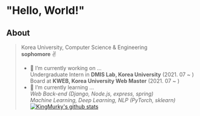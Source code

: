 # "Hello, World!"
## About
> Korea University, Computer Science & Engineering<br>
> **sophomore** ✌
> - 🔭 I’m currently working on ...<br>
> Undergraduate Intern in **DMIS Lab, Korea University** (2021. 07 ~ )<br>
> Board at **KWEB, Korea University Web Master** (2021. 07 ~ )<br>
> - 🌱 I’m currently learning ...<br>
> *Web Back-end (Django, Node.js, express, spring)*<br>
> *Machine Learning, Deep Learning, NLP (PyTorch, sklearn)*<br>
[![KingMurky's github stats](https://github-readme-stats.vercel.app/api?username=KingMurky)](https://github.com/KingMurky/github-readme-stats)

<!--

- 👯 I’m looking to collaborate on ...
- 🤔 I’m looking for help with ...
- 💬 Ask me about ...
- 📫 How to reach me: ...
- 😄 Pronouns: ...
- ⚡ Fun fact: ...
-->
